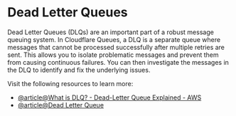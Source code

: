 # Dead Letter Queues

Dead Letter Queues (DLQs) are an important part of a robust message queuing system. In Cloudflare Queues, a DLQ is a separate queue where messages that cannot be processed successfully after multiple retries are sent. This allows you to isolate problematic messages and prevent them from causing continuous failures. You can then investigate the messages in the DLQ to identify and fix the underlying issues.

Visit the following resources to learn more:

- [@article@What is DLQ? - Dead-Letter Queue Explained - AWS](https://aws.amazon.com/what-is/dead-letter-queue/)
- [@article@Dead Letter Queue](https://en.wikipedia.org/wiki/Dead_letter_queue)
